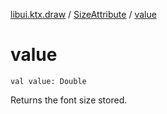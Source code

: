 [libui.ktx.draw](../README.md) / [SizeAttribute](README.md) / [value](value.md)

# value

`val value: Double`

Returns the font size stored.

